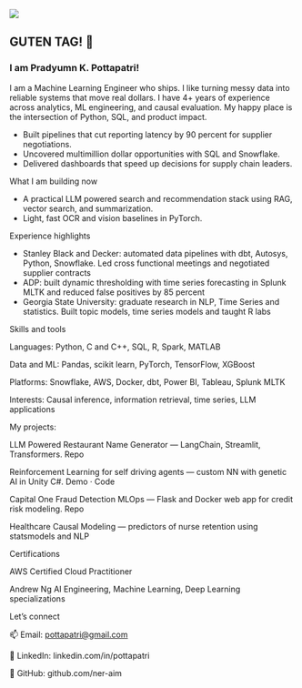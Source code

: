 ![](https://komarev.com/ghpvc/?username=ner-aim)
## GUTEN TAG! 👋
### I am Pradyumn K. Pottapatri!

I am a Machine Learning Engineer who ships. I like turning messy data into reliable systems that move real dollars. I have 4+ years of experience across analytics, ML engineering, and causal evaluation. My happy place is the intersection of Python, SQL, and product impact.

- Built pipelines that cut reporting latency by 90 percent for supplier negotiations.
- Uncovered multimillion dollar opportunities with SQL and Snowflake.
- Delivered dashboards that speed up decisions for supply chain leaders.

What I am building now
- A practical LLM powered search and recommendation stack using RAG, vector search, and summarization.
- Light, fast OCR and vision baselines in PyTorch.

Experience highlights

- Stanley Black and Decker: automated data pipelines with dbt, Autosys, Python, Snowflake. Led cross functional meetings and negotiated supplier contracts
- ADP: built dynamic thresholding with time series forecasting in Splunk MLTK and reduced false positives by 85 percent
- Georgia State University: graduate research in NLP, Time Series and statistics. Built topic models, time series models and taught R labs

Skills and tools

Languages: Python, C and C++, SQL, R, Spark, MATLAB

Data and ML: Pandas, scikit learn, PyTorch, TensorFlow, XGBoost

Platforms: Snowflake, AWS, Docker, dbt, Power BI, Tableau, Splunk MLTK

Interests: Causal inference, information retrieval, time series, LLM applications

My projects:

LLM Powered Restaurant Name Generator — LangChain, Streamlit, Transformers. Repo

Reinforcement Learning for self driving agents — custom NN with genetic AI in Unity C#. Demo · Code

Capital One Fraud Detection MLOps — Flask and Docker web app for credit risk modeling. Repo

Healthcare Causal Modeling — predictors of nurse retention using statsmodels and NLP

Certifications

AWS Certified Cloud Practitioner

Andrew Ng AI Engineering, Machine Learning, Deep Learning specializations

Let’s connect

📫 Email: pottapatri@gmail.com

💼 LinkedIn: linkedin.com/in/pottapatri

🧰 GitHub: github.com/ner-aim
